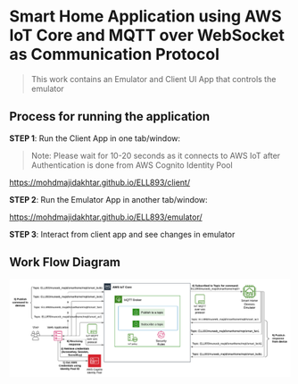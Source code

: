 # Smart Home Application using AWS IoT Core and MQTT over WebSocket as Communication Protocol

> This work contains an Emulator and Client UI App that controls the emulator

## Process for running the application

**STEP 1**: Run the Client App in one tab/window:

> Note: Please wait for 10-20 seconds as it connects to AWS IoT after Authentication is done from AWS Cognito Identity Pool

https://mohdmajidakhtar.github.io/ELL893/client/

**STEP 2**: Run the Emulator App in another tab/window:

https://mohdmajidakhtar.github.io/ELL893/emulator/

**STEP 3**: Interact from client app and see changes in emulator 

## Work Flow Diagram

![MQTT AWT IoT Work Flow](https://github.com/mohdmajidakhtar/ELL893/blob/main/mqtt_aws_iot_workflow.png)
